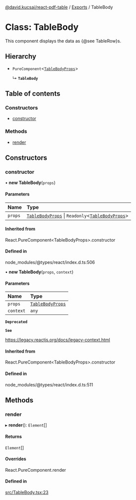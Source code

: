 [@david.kucsai/react-pdf-table](../README.md) / [Exports](../modules.md) / TableBody

# Class: TableBody

This component displays the data as {@see TableRow}s.

## Hierarchy

- `PureComponent`<[`TableBodyProps`](../interfaces/TableBodyProps.md)\>

  ↳ **`TableBody`**

## Table of contents

### Constructors

- [constructor](TableBody.md#constructor)

### Methods

- [render](TableBody.md#render)

## Constructors

### constructor

• **new TableBody**(`props`)

#### Parameters

| Name | Type |
| :------ | :------ |
| `props` | [`TableBodyProps`](../interfaces/TableBodyProps.md) \| `Readonly`<[`TableBodyProps`](../interfaces/TableBodyProps.md)\> |

#### Inherited from

React.PureComponent<TableBodyProps\>.constructor

#### Defined in

node_modules/@types/react/index.d.ts:506

• **new TableBody**(`props`, `context`)

#### Parameters

| Name | Type |
| :------ | :------ |
| `props` | [`TableBodyProps`](../interfaces/TableBodyProps.md) |
| `context` | `any` |

**`Deprecated`**

**`See`**

https://legacy.reactjs.org/docs/legacy-context.html

#### Inherited from

React.PureComponent<TableBodyProps\>.constructor

#### Defined in

node_modules/@types/react/index.d.ts:511

## Methods

### render

▸ **render**(): `Element`[]

#### Returns

`Element`[]

#### Overrides

React.PureComponent.render

#### Defined in

[src/TableBody.tsx:23](https://github.com/mohan-bitla/react-pdf-table/blob/433583f/src/TableBody.tsx#L23)
